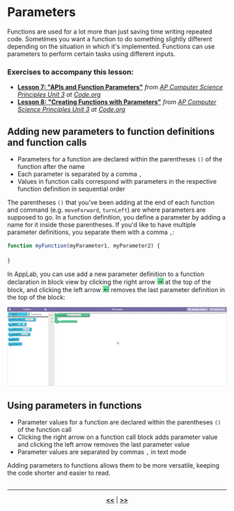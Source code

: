# Parameters

Functions are used for a lot more than just saving time writing repeated code. Sometimes you want a function to do something slightly different depending on the situation in which it's implemented. Functions can use parameters to perform certain tasks using different inputs.

### Exercises to accompany this lesson:

<ul>

<li><b><a href="https://studio.code.org/s/csp3-2019/stage/7/puzzle/1" target="_blank">Lesson 7: "APIs and Function Parameters"</a></b> <i>from <a href="https://studio.code.org/s/csp3-2019">AP Computer Science Principles Unit 3</a> at <a href="https://code.org">Code.org</a></i></li>

<li><b><a href="https://studio.code.org/s/csp3-2019/stage/8/puzzle/1" target="_blank">Lesson 8: "Creating Functions with Parameters"</a></b> <i>from <a href="https://studio.code.org/s/csp3-2019">AP Computer Science Principles Unit 3</a> at <a href="https://code.org">Code.org</a></i></li>

</ul>

## Adding new parameters to function definitions and function calls

* Parameters for a function are declared within the parentheses `()` of the function after the name
* Each parameter is separated by a comma `,`
* Values in function calls correspond with parameters in the respective function definition in sequential order

The parentheses `()` that you've been adding at the end of each function and command (e.g. `moveForward`, `turnLeft`) are where parameters are supposed to go. In a function definition, you define a parameter by adding a name for it inside those parentheses. If you'd like to have multiple parameter definitions, you separate them with a comma `,`:

```javascript
function myFunction(myParameter1, myParameter2) {

}
```

In AppLab, you can use add a new parameter definition to a function declaration in block view by clicking the right arrow ![00](https://raw.githubusercontent.com/sBondoc/OAI-Summer-2019/master/assets/lesson-03/00.png) at the top of the block, and clicking the left arrow ![01](https://raw.githubusercontent.com/sBondoc/OAI-Summer-2019/master/assets/lesson-03/01.png) removes the last parameter definition in the top of the block:

![02](https://raw.githubusercontent.com/sBondoc/OAI-Summer-2019/master/assets/lesson-03/02.gif)


## Using parameters in functions

* Parameter values for a function are declared within the parentheses `()` of the function call
* Clicking the right arrow  on a function call block adds parameter value and clicking the left arrow removes the last parameter value
* Parameter values are separated by commas `,` in text mode

Adding parameters to functions allows them to be more versatile, keeping the code shorter and easier to read.


## 

---

<div align="center"><a href = "https://sbondoc.github.io/OAI-Summer-2019/pages/lessons/lesson-02.html"><b><<</b></a> | <a href = "https://sbondoc.github.io/OAI-Summer-2019/pages/lessons/lesson-04.html"><b>>></b></a></div>
